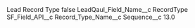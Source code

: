 <?xml version="1.0" encoding="UTF-8"?>
<CustomMetadata xmlns="http://soap.sforce.com/2006/04/metadata" xmlns:xsi="http://www.w3.org/2001/XMLSchema-instance" xmlns:xsd="http://www.w3.org/2001/XMLSchema">
    <label>Lead Record Type</label>
    <protected>false</protected>
    <values>
        <field>LeadQaul_Field_Name__c</field>
        <value xsi:type="xsd:string">RecordType</value>
    </values>
    <values>
        <field>SF_Field_API__c</field>
        <value xsi:type="xsd:string">Record_Type_Name__c</value>
    </values>
    <values>
        <field>Sequence__c</field>
        <value xsi:type="xsd:double">13.0</value>
    </values>
</CustomMetadata>
